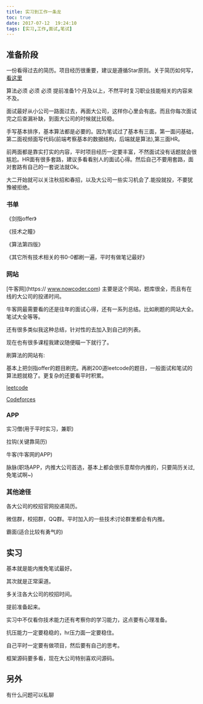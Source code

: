 ```yaml
---
title: 实习到工作一条龙
toc: true
date: 2017-07-12  19:24:10
tags: [实习,工作,面试,笔试]
---
```



## 准备阶段

一份看得过去的简历。项目经历很重要，建议是遵循Star原则。关于简历如何写，[看这里](https://www.zhihu.com/topic/19560329)

算法必须 必须 必须 提前准备1个月及以上，不然平时复习职业技能相关的内容来不及。

面试最好从小公司一路面过去，再面大公司，这样你心里会有底。而且你每次面试完之后查漏补缺，到面大公司的时候就比较稳。

手写基本排序，基本算法都是必要的。因为笔试过了基本有三面，第一面问基础，第二面视频面写代码(前端考察基本的数据结构，后端就是算法),第三面HR。

前两面都是靠实打实的内容，平时项目经历一定要丰富，不然面试没有话题就会很尴尬。HR面有很多套路，建议多看看别人的面试心得。然后自己不要用套路，面对套路有自己的一套说法就Ok。

大二开始就可以关注秋招和春招，以及大公司一些实习机会了.能投就投，不要犹豫被拒绝。


### 书单

《剑指offer》

《技术之瞳》

《算法第四版》

《其它所有技术相关的书0-0都刷一遍，平时有做笔记最好》

### 网站

[牛客网](https://
www.nowcoder.com)
主要是这个网站，题库很全，而且有在线的大公司的投递时间。

牛客网最需要看的还是往年的面试心得，还有一系列总结。比如刷题的网站大全。笔试大全等等。

还有很多类似我这种总结，针对性的去加入到自己的列表。

现在也有很多课程我建议随便瞄一下就行了。

刷算法的网站有:

基本上把剑指offer的题目刷完。再刷200道leetcode的题目，一般面试和笔试的算法题就稳了。更复杂的还要看平时积累。

[leetcode](https://leetcode.com/)

[Codeforces](http://codeforces.com/)

### APP

实习僧(用于平时实习，兼职)

拉钩(关键靠简历)

牛客(牛客网的APP)

脉脉(职场APP，内推大公司首选，基本上都会很乐意帮你内推的，只要简历关过,免笔试啊~)


### 其他途径

各大公司的校招官网投递简历。

微信群，校招群，QQ群。平时加入的一些技术讨论群里都会有内推。


霸面(适合比较有勇气的)

## 实习

基本就是能内推免笔试最好。

其次就是正常渠道。

多关注各大公司的校招时间。

提前准备起来。

实习中不仅看你技术能力还有考察你的学习能力，这点要有心理准备。

抗压能力一定要稳稳的，hr压力面一定要稳住。

自己平时一定要有做项目，然后要有自己的思考。

框架源码要多看，现在大公司特别喜欢问源码。


## 另外

有什么问题可以私聊


